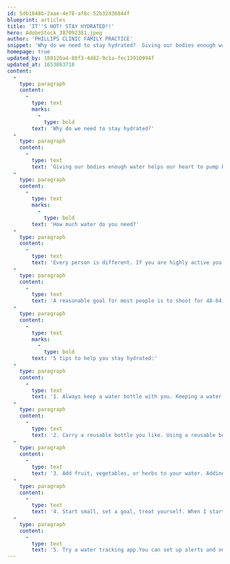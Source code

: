 ```yaml
---
id: 5db1848b-2aae-4e78-af8c-52b32d36844f
blueprint: articles
title: 'IT''S HOT! STAY HYDRATED!!'
hero: AdobeStock_387092381.jpeg
author: 'PHILLIPS CLINIC FAMILY PRACTICE'
snippet: 'Why do we need to stay hydrated?  Giving our bodies enough water helps our heart to pump blood easier and helps our muscles to work more efficiently. Every cell, organ, and tissue of our bodies needs water to function properly.'
homepage: true
updated_by: 188126a4-88f3-4d82-9c1a-fec13910994f
updated_at: 1653863718
content:
  -
    type: paragraph
    content:
      -
        type: text
        marks:
          -
            type: bold
        text: 'Why do we need to stay hydrated?'
  -
    type: paragraph
    content:
      -
        type: text
        text: 'Giving our bodies enough water helps our heart to pump blood easier and helps our muscles to work more efficiently. Every cell, organ, and tissue of our bodies needs water to function properly, and if you don’t provide your body with the water it needs it will lead to dehydration. Water helps your body to regulate your body temperature, your heart rate, & your blood pressure.'
  -
    type: paragraph
    content:
      -
        type: text
        marks:
          -
            type: bold
        text: 'How much water do you need?'
  -
    type: paragraph
    content:
      -
        type: text
        text: 'Every person is different. If you are highly active you are going to need much more water than someone who works indoors at a desk all day. We all need plenty of water but the exact amount varies from person to person depending on your lifestyle.'
  -
    type: paragraph
    content:
      -
        type: text
        text: 'A reasonable goal for most people is to shoot for 48-64 oz of water per day, with more if you are very active or workout rigorously. Besides water, eating foods that are high in water content can help you to stay hydrated as well. Melons (watermelons are 90% water), oranges, & grapefruits great choices as well as celery, cucumbers, & romaine lettuce.'
  -
    type: paragraph
    content:
      -
        type: text
        marks:
          -
            type: bold
        text: '5 tips to help you stay hydrated:'
  -
    type: paragraph
    content:
      -
        type: text
        text: '1. Always keep a water bottle with you. Keeping a water bottle with me at all times is how I make sure to get enough water in each day. After my coffee in the morning, I don’t allow myself to drink anything but water until I’ve had my daily water intake for the day. '
  -
    type: paragraph
    content:
      -
        type: text
        text: '2. Carry a reusable bottle you like. Using a reusable bottle will save you some money. Also, filtered water tastes better!'
  -
    type: paragraph
    content:
      -
        type: text
        text: '3. Add fruit, vegetables, or herbs to your water. Adding fruit can give you a fun change in the taste without adding in any unnecessary calories. Try lemons, limes, or oranges, freeze chunks of watermelon and use them instead of ice. Or for a fresh flavor try cucumbers and mint. There are lots of fruit infused water recipes online.'
  -
    type: paragraph
    content:
      -
        type: text
        text: '4. Start small, set a goal, treat yourself. When I started being mindful of the water I was drinking I couldn’t go from drinking only pop and sweet tea to drinking 8 glasses of water per day. I set a goal to drink 1 bottle per day, then 2 bottles of water per day, then 3, and so on. Treat yourself with a different drink of choice at dinner if you met your goal of water for that day.'
  -
    type: paragraph
    content:
      -
        type: text
        text: '5. Try a water tracking app.You can set up alerts and notifications and track how much water you have drank and how much you still need to go for the day. It’s simple but effective and easy to use.'
---
```

